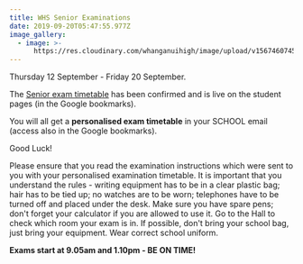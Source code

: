 ```yaml
---
title: WHS Senior Examinations
date: 2019-09-20T05:47:55.977Z
image_gallery:
  - image: >-
      https://res.cloudinary.com/whanganuihigh/image/upload/v1567460745/2019_Snr_Exams.Sept.jpg
---
```

Thursday 12 September - Friday 20 September.

The [Senior exam timetable](https://res.cloudinary.com/whanganuihigh/image/upload/v1567463354/Events/2019_Snr_Exams.Sept.pdf) has been confirmed and is live on the student pages (in the Google bookmarks).

You will all get a **personalised exam timetable** in your SCHOOL email (access also in the Google bookmarks).

Good Luck!

Please ensure that you read the examination instructions which were sent to you with your personalised examination timetable. It is important that you understand the rules - writing equipment has to be in a clear plastic bag; hair has to be tied up; no watches are to be worn; telephones have to be turned off and placed under the desk. Make sure you have spare pens; don't forget your calculator if you are allowed to use it. Go to the Hall to check which room your exam is in. If possible, don't bring your school bag, just bring your equipment. Wear correct school uniform. 

**Exams start at 9.05am and 1.10pm - BE ON TIME!**
